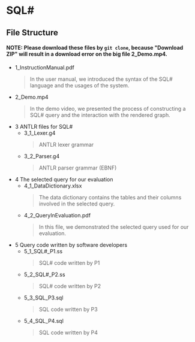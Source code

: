 # SQL# 

## File Structure

#### NOTE: Please download these files by `git clone`, because "Download ZIP" will result in a download error on the big file 2_Demo.mp4.

- 1_InstructionManual.pdf
  > In the user manual, we introduced the syntax of the SQL# language and the usages of the system.
- 2_Demo.mp4
  > In the demo video, we presented the process of constructing a SQL# query and the interaction with the rendered graph.
- 3 ANTLR files for SQL#
  - 3_1_Lexer.g4
    > ANTLR lexer grammar 
  - 3_2_Parser.g4
    > ANTLR parser grammar (EBNF)
- 4 The selected query for our evaluation
  - 4_1_DataDictionary.xlsx
    > The data dictionary contains the tables and their columns involved in the selected query. 
  - 4_2_QueryInEvaluation.pdf
    > In this file, we demonstrated the selected query used for our evaluation.
- 5 Query code written by software developers
  - 5_1_SQL#_P1.ss
    > SQL# code written by P1
  - 5_2_SQL#_P2.ss
    > SQL# code written by P2
  - 5_3_SQL_P3.sql
    > SQL code written by P3
  - 5_4_SQL_P4.sql
    > SQL code written by P4
